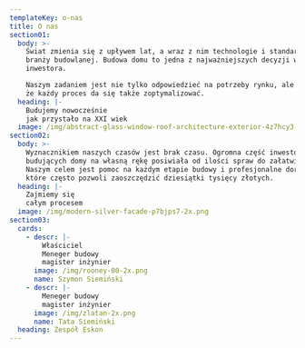 ```yaml
---
templateKey: o-nas
title: O nas
section01:
  body: >-
    Świat zmienia się z upływem lat, a wraz z nim technologie i standardy w
    branży budowlanej. Budowa domu to jedna z najważniejszych decyzji w życiu
    inwestora. 

    Naszym zadaniem jest nie tylko odpowiedzieć na potrzeby rynku, ale pokazać,
    że każdy proces da się także zoptymalizować.
  heading: |-
    Budujemy nowocześnie 
    jak przystało na XXI wiek
  image: /img/abstract-glass-window-roof-architecture-exterior-4z7hcy3-2x.png
section02:
  body: >-
    Wyznacznikiem naszych czasów jest brak czasu. Ogromna część inwestorów
    budujących domy na własną rękę posiwiała od ilości spraw do załatwienia.
    Naszym celem jest pomoc na każdym etapie budowy i profesjonalne doradztwo,
    które często pozwoli zaoszczędzić dziesiątki tysięcy złotych. 
  heading: |-
    Zajmiemy się 
    całym procesem
  image: /img/modern-silver-facade-p7bjps7-2x.png
section03:
  cards:
    - descr: |-
        Właściciel
        Meneger budowy
        magister inżynier
      image: /img/rooney-00-2x.png
      name: Szymon Siemiński
    - descr: |-
        Meneger budowy
        magister inżynier
      image: /img/zlatan-2x.png
      name: Tata Siemiński
  heading: Zespół Eskon
---
```


